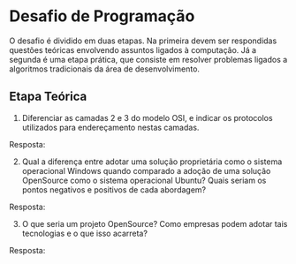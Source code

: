 # Desafio de Programação

O desafio é dividido em duas etapas. Na primeira devem ser respondidas questões teóricas envolvendo assuntos ligados à computação. Já a segunda é uma etapa prática, que consiste em resolver problemas ligados a algoritmos tradicionais da área de desenvolvimento.


## Etapa Teórica

1. Diferenciar as camadas 2 e 3 do modelo OSI, e indicar os protocolos utilizados para endereçamento nestas camadas.

Resposta: 


2. Qual a diferença entre adotar uma solução proprietária como o sistema operacional Windows quando comparado a adoção de uma solução OpenSource como o sistema operacional Ubuntu? Quais seriam os pontos negativos e positivos de cada abordagem?

Resposta: 


3. O que seria um projeto OpenSource? Como empresas podem adotar tais tecnologias e o que isso acarreta?

Resposta: 
